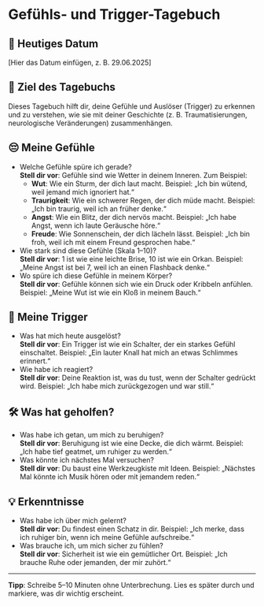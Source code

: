 # Gefühls- und Trigger-Tagebuch

## 📝 Heutiges Datum
[Hier das Datum einfügen, z. B. 29.06.2025]

## 🎯 Ziel des Tagebuchs
Dieses Tagebuch hilft dir, deine Gefühle und Auslöser (Trigger) zu erkennen und zu verstehen, wie sie mit deiner Geschichte (z. B. Traumatisierungen, neurologische Veränderungen) zusammenhängen.

## 😔 Meine Gefühle
- Welche Gefühle spüre ich gerade?  
  **Stell dir vor**: Gefühle sind wie Wetter in deinem Inneren. Zum Beispiel:  
  - **Wut**: Wie ein Sturm, der dich laut macht. Beispiel: „Ich bin wütend, weil jemand mich ignoriert hat.“  
  - **Traurigkeit**: Wie ein schwerer Regen, der dich müde macht. Beispiel: „Ich bin traurig, weil ich an früher denke.“  
  - **Angst**: Wie ein Blitz, der dich nervös macht. Beispiel: „Ich habe Angst, wenn ich laute Geräusche höre.“  
  - **Freude**: Wie Sonnenschein, der dich lächeln lässt. Beispiel: „Ich bin froh, weil ich mit einem Freund gesprochen habe.“  
- Wie stark sind diese Gefühle (Skala 1–10)?  
  **Stell dir vor**: 1 ist wie eine leichte Brise, 10 ist wie ein Orkan. Beispiel: „Meine Angst ist bei 7, weil ich an einen Flashback denke.“  
- Wo spüre ich diese Gefühle in meinem Körper?  
  **Stell dir vor**: Gefühle können sich wie ein Druck oder Kribbeln anfühlen. Beispiel: „Meine Wut ist wie ein Kloß in meinem Bauch.“

## 🚨 Meine Trigger
- Was hat mich heute ausgelöst?  
  **Stell dir vor**: Ein Trigger ist wie ein Schalter, der ein starkes Gefühl einschaltet. Beispiel: „Ein lauter Knall hat mich an etwas Schlimmes erinnert.“  
- Wie habe ich reagiert?  
  **Stell dir vor**: Deine Reaktion ist, was du tust, wenn der Schalter gedrückt wird. Beispiel: „Ich habe mich zurückgezogen und war still.“

## 🛠 Was hat geholfen?
- Was habe ich getan, um mich zu beruhigen?  
  **Stell dir vor**: Beruhigung ist wie eine Decke, die dich wärmt. Beispiel: „Ich habe tief geatmet, um ruhiger zu werden.“  
- Was könnte ich nächstes Mal versuchen?  
  **Stell dir vor**: Du baust eine Werkzeugkiste mit Ideen. Beispiel: „Nächstes Mal könnte ich Musik hören oder mit jemandem reden.“

## 💡 Erkenntnisse
- Was habe ich über mich gelernt?  
  **Stell dir vor**: Du findest einen Schatz in dir. Beispiel: „Ich merke, dass ich ruhiger bin, wenn ich meine Gefühle aufschreibe.“  
- Was brauche ich, um mich sicher zu fühlen?  
  **Stell dir vor**: Sicherheit ist wie ein gemütlicher Ort. Beispiel: „Ich brauche Ruhe oder jemanden, der mir zuhört.“

---

**Tipp**: Schreibe 5–10 Minuten ohne Unterbrechung. Lies es später durch und markiere, was dir wichtig erscheint.